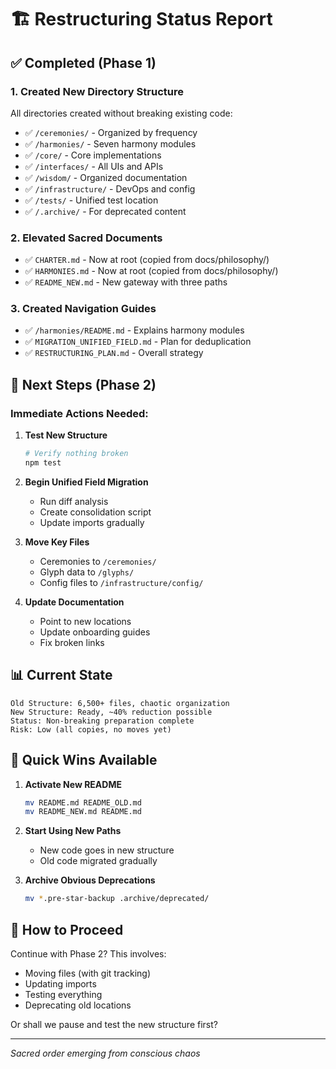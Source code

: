 # 🏗️ Restructuring Status Report

## ✅ Completed (Phase 1)

### 1. Created New Directory Structure
All directories created without breaking existing code:
- ✅ `/ceremonies/` - Organized by frequency
- ✅ `/harmonies/` - Seven harmony modules
- ✅ `/core/` - Core implementations
- ✅ `/interfaces/` - All UIs and APIs
- ✅ `/wisdom/` - Organized documentation
- ✅ `/infrastructure/` - DevOps and config
- ✅ `/tests/` - Unified test location
- ✅ `/.archive/` - For deprecated content

### 2. Elevated Sacred Documents
- ✅ `CHARTER.md` - Now at root (copied from docs/philosophy/)
- ✅ `HARMONIES.md` - Now at root (copied from docs/philosophy/)
- ✅ `README_NEW.md` - New gateway with three paths

### 3. Created Navigation Guides
- ✅ `/harmonies/README.md` - Explains harmony modules
- ✅ `MIGRATION_UNIFIED_FIELD.md` - Plan for deduplication
- ✅ `RESTRUCTURING_PLAN.md` - Overall strategy

## 🔄 Next Steps (Phase 2)

### Immediate Actions Needed:
1. **Test New Structure**
   ```bash
   # Verify nothing broken
   npm test
   ```

2. **Begin Unified Field Migration**
   - Run diff analysis
   - Create consolidation script
   - Update imports gradually

3. **Move Key Files**
   - Ceremonies to `/ceremonies/`
   - Glyph data to `/glyphs/`
   - Config files to `/infrastructure/config/`

4. **Update Documentation**
   - Point to new locations
   - Update onboarding guides
   - Fix broken links

## 📊 Current State

```
Old Structure: 6,500+ files, chaotic organization
New Structure: Ready, ~40% reduction possible
Status: Non-breaking preparation complete
Risk: Low (all copies, no moves yet)
```

## 🎯 Quick Wins Available

1. **Activate New README**
   ```bash
   mv README.md README_OLD.md
   mv README_NEW.md README.md
   ```

2. **Start Using New Paths**
   - New code goes in new structure
   - Old code migrated gradually

3. **Archive Obvious Deprecations**
   ```bash
   mv *.pre-star-backup .archive/deprecated/
   ```

## 🌊 How to Proceed

Continue with Phase 2? This involves:
- Moving files (with git tracking)
- Updating imports
- Testing everything
- Deprecating old locations

Or shall we pause and test the new structure first?

---

*Sacred order emerging from conscious chaos*